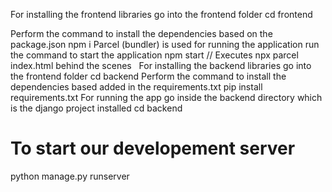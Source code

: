 For installing the frontend libraries go into the frontend folder
cd frontend 

Perform the command to install the dependencies based on the package.json
npm i 
Parcel (bundler) is used for running the application run the command to start the application 
npm start 
// Executes npx parcel index.html behind the scenes  
For installing the backend libraries go into the frontend folder
cd backend
Perform the command to install the dependencies based added in the requirements.txt 
pip install requirements.txt 
For running the app go inside the backend directory which is the django project installed 
cd backend
# To start our developement server
python manage.py runserver 
